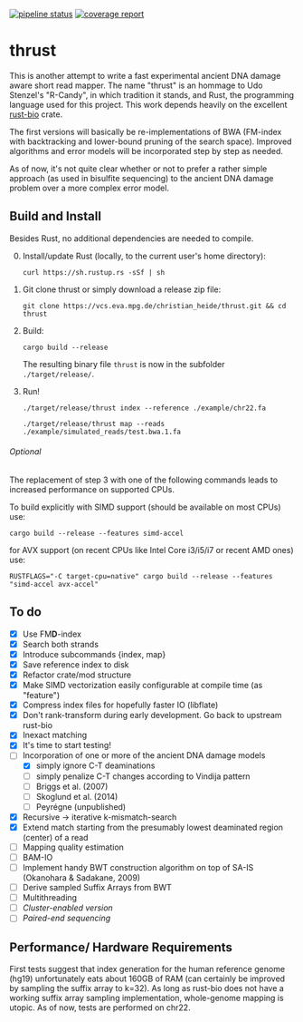 [![pipeline status](https://vcs.eva.mpg.de/christian_heide/thrust/badges/master/pipeline.svg)](https://vcs.eva.mpg.de/christian_heide/thrust/commits/master) 
[![coverage report](https://vcs.eva.mpg.de/christian_heide/thrust/badges/master/coverage.svg)](https://vcs.eva.mpg.de/christian_heide/thrust/commits/master)

# thrust

This is another attempt to write a fast experimental ancient DNA damage aware short read mapper. The name "thrust" is 
an hommage to Udo Stenzel's "R-Candy", in which tradition it stands, and Rust, the programming language used for this 
project. This work depends heavily on the excellent [rust-bio](https://rust-bio.github.io/) crate. 

The first versions will basically be re-implementations of BWA (FM-index with backtracking and lower-bound pruning of 
the search space). Improved algorithms and error models will be incorporated step by step as needed. 

As of now, it's not quite clear whether or not to prefer a rather simple approach (as used in bisulfite sequencing) to 
the ancient DNA damage problem over a more complex error model.

## Build and Install

Besides Rust, no additional dependencies are needed to compile. 

0. Install/update Rust (locally, to the current user's home directory):

    `curl https://sh.rustup.rs -sSf | sh`

1. Git clone thrust or simply download a release zip file:

    `git clone https://vcs.eva.mpg.de/christian_heide/thrust.git && cd thrust`

3. Build:

    `cargo build --release`
    
    The resulting binary file `thrust` is now in the subfolder `./target/release/`.

4. Run!

    `./target/release/thrust index --reference ./example/chr22.fa`
    
    `./target/release/thrust map --reads ./example/simulated_reads/test.bwa.1.fa`

###### Optional
The replacement of step 3 with one of the following commands leads to increased performance on supported CPUs.

To build explicitly with SIMD support (should be available on most CPUs) use:

`cargo build --release --features simd-accel`

for AVX support (on recent CPUs like Intel Core i3/i5/i7 or recent AMD ones) use:

`RUSTFLAGS="-C target-cpu=native" cargo build --release --features "simd-accel avx-accel"`

## To do

- [x] Use FM**D**-index
- [x] Search both strands
- [x] Introduce subcommands {index, map}
- [x] Save reference index to disk
- [x] Refactor crate/mod structure
- [x] Make SIMD vectorization easily configurable at compile time (as "feature")
- [x] Compress index files for hopefully faster IO (libflate)
- [x] Don't rank-transform during early development. Go back to upstream rust-bio
- [x] Inexact matching
- [x] It's time to start testing!
- [ ] Incorporation of one or more of the ancient DNA damage models
  - [x] simply ignore C-T deaminations
  - [ ] simply penalize C-T changes according to Vindija pattern
  - [ ] Briggs et al. (2007)
  - [ ] Skoglund et al. (2014)
  - [ ] Peyrégne (unpublished)
- [x] Recursive -> iterative k-mismatch-search
- [x] Extend match starting from the presumably lowest deaminated region (center) of a read
- [ ] Mapping quality estimation
- [ ] BAM-IO
- [ ] Implement handy BWT construction algorithm on top of SA-IS (Okanohara & Sadakane, 2009)
- [ ] Derive sampled Suffix Arrays from BWT
- [ ] Multithreading
- [ ] _Cluster-enabled version_
- [ ] _Paired-end sequencing_

## Performance/ Hardware Requirements

First tests suggest that index generation for the human reference genome (hg19) unfortunately eats about 160GB of RAM 
(can certainly be improved by sampling the suffix array to k=32). As long as rust-bio does not have a working suffix 
array sampling implementation, whole-genome mapping is utopic. As of now, tests are performed on chr22. 
